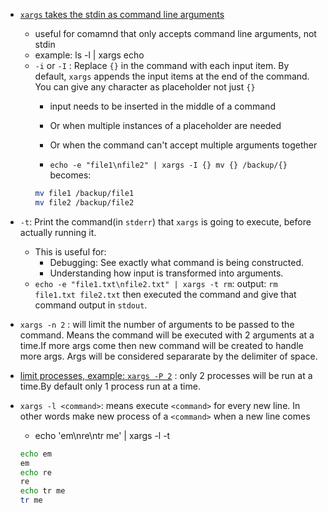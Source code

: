 - [`xargs` takes the stdin as command line arguments](https://youtu.be/rp7jLi_kgPg?si=NOtc1b5Kt1JsYMe9&t=7)
    - useful for comamnd that only accepts command line arguments, not stdin
    - example: ls -l | xargs echo 
    - `-i` or `-I` : 	Replace `{}` in the command with each input item. By default, `xargs` appends the input items at the end of the command. You can give any character as placeholder not just `{}`
        - input needs to be inserted in the middle of a command
        - Or when multiple instances of a placeholder are needed
        - Or when the command can't accept multiple arguments together

        - `echo -e "file1\nfile2" | xargs -I {} mv {} /backup/{}`
        becomes:
        ```sh
        mv file1 /backup/file1
        mv file2 /backup/file2
        ```

- `-t`: Print the command(in `stderr`) that `xargs` is going to execute, before actually running it.
    - This is useful for:
        - Debugging: See exactly what command is being constructed.
        - Understanding how input is transformed into arguments.
    - `echo -e "file1.txt\nfile2.txt" | xargs -t rm`: output: `rm file1.txt file2.txt` then executed the command and give that command output in `stdout`.  

- `xargs -n 2` : will limit the number of arguments to be passed to the command. Means the command will be executed with 2 arguments at a time.If more args come then new command will be created to handle more args. Args will be considered separarate by the delimiter of space.


- [limit processes, example:  `xargs -P 2`](https://youtu.be/rp7jLi_kgPg?si=yw6pBW5bsydNvssh&t=617) : only 2 processes will be run at a time.By default only 1 process run at a time.

- `xargs -l <command>`: means execute `<command>` for every new line. In other words make new process of a `<command>` when a new line comes
    - echo  'em\nre\ntr me' | xargs -l -t
    ```sh
    echo em
    em
    echo re
    re
    echo tr me
    tr me
    ```